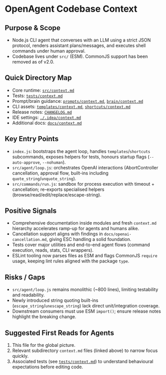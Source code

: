 # OpenAgent Codebase Context

## Purpose & Scope
- Node.js CLI agent that converses with an LLM using a strict JSON protocol, renders assistant plans/messages, and executes shell commands under human approval.
- Codebase lives under `src/` (ESM). CommonJS support has been removed as of v2.0.

## Quick Directory Map
- Core runtime: [`src/context.md`](src/context.md)
- Tests: [`tests/context.md`](tests/context.md)
- Prompt/brain guidance: [`prompts/context.md`](prompts/context.md), [`brain/context.md`](brain/context.md)
- CLI assets: [`templates/context.md`](templates/context.md), [`shortcuts/context.md`](shortcuts/context.md)
- Release notes: [`CHANGELOG.md`](CHANGELOG.md)
- IDE settings: [`./.idea/context.md`](.idea/context.md)
- Additional docs: [`docs/context.md`](docs/context.md)

## Key Entry Points
- `index.js`: bootstraps the agent loop, handles `templates`/`shortcuts` subcommands, exposes helpers for tests, honours startup flags (`--auto-approve`, `--nohuman`).
- `src/agent/loop.js`: orchestrates OpenAI interactions (AbortController cancellation, approval flow, built-ins including `quote_string`/`unquote_string`).
- `src/commands/run.js`: sandbox for process execution with timeout + cancellation; re-exports specialised helpers (browse/read/edit/replace/escape-string).

## Positive Signals
- Comprehensive documentation inside modules and fresh `context.md` hierarchy accelerates ramp-up for agents and humans alike.
- Cancellation support aligns with findings in `docs/openai-cancellation.md`, giving ESC handling a solid foundation.
- Tests cover major utilities and end-to-end agent flows (command execution, reads, stats, CLI wrappers).
- ESLint tooling now parses files as ESM and flags CommonJS `require` usage, keeping lint rules aligned with the package `type`.

## Risks / Gaps
- `src/agent/loop.js` remains monolithic (~800 lines), limiting testability and readability.
- Newly introduced string quoting built-ins (`escape_string`/`unescape_string`) lack direct unit/integration coverage.
- Downstream consumers must use ESM `import()`; ensure release notes highlight the breaking change.

## Suggested First Reads for Agents
1. This file for the global picture.
2. Relevant subdirectory `context.md` files (linked above) to narrow focus quickly.
3. Associated tests (see [`tests/context.md`](tests/context.md)) to understand behavioural expectations before editing code.
